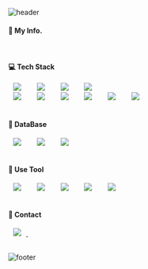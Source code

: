 ![header](https://capsule-render.vercel.app/api?type=Cylinder&color=89ca76&height=10&section=header)



#### 💁 My Info.




</br>

#### 💻 Tech Stack
<div>
    <a>
        <img src="https://img.shields.io/badge/-JAVA-%23007396?style=flat-square&logo=Java&logoColor=white" style="height : auto; margin-left : 10px; margin-right : 10px;"/>
    </a>&nbsp
    <a>
        <img src="https://img.shields.io/badge/-C%2B%2B-%2300599C?style=flat-square&logo=C%2B%2B&logoColor=white" style="height : auto; margin-left : 10px; margin-right : 10px;"/>
    </a>&nbsp
    <a>
        <img src="https://img.shields.io/badge/-Javascript-%23F7DF1E?style=flat-square&logo=javascript&logoColor=white" style="height : auto; margin-left : 10px; margin-right : 10px;"/>
    </a>&nbsp
    <a>
        <img src="https://img.shields.io/badge/-HTML-%23E34F26?style=flat-square&logo=html5&logoColor=white" style="height : auto; margin-left : 10px; margin-right : 10px;"/>
    </a>&nbsp
</div>

<div>
     <a>
        <img src="https://img.shields.io/badge/-CSS-%231572B6?style=flat-square&logo=css3&logoColor=white" style="height : auto; margin-left : 10px; margin-right : 10px;"/>
    </a>&nbsp
    <a>
        <img src="https://img.shields.io/badge/-Spring-%236DB33F?style=flat-square&logo=spring&logoColor=white" style="height : auto; margin-left : 10px; margin-right : 10px;"/>
    </a>&nbsp
    <a>
        <img src="https://img.shields.io/badge/-jQuery-%230769AD?style=flat-square&logo=jQuery&logoColor=white" style="height : auto; margin-left : 10px; margin-right : 10px;"/>
    </a>&nbsp
    <a>
        <img src="https://img.shields.io/badge/-Bootstrap-%237952B3?style=flat-square&logo=Bootstrap&logoColor=white" style="height : auto; margin-left : 10px; margin-right : 10px;"/>
    </a>&nbsp
    <a>
        <img src="https://img.shields.io/badge/-Mybatis-lightgrey?style=flat-square" style="height : auto; margin-left : 10px; margin-right : 10px;"/>
    </a>&nbsp
     <a>
        <img src="https://img.shields.io/badge/-Apache%20Tomcat-%23F8DC75?style=flat-square&logo=Apache%20Tomcat&logoColor=white" style="height : auto; margin-left : 10px; margin-right : 10px;"/>
    </a>&nbsp
</div>
</br>

#### 📁 DataBase
<div>
    <a>
        <img src="https://img.shields.io/badge/-OracleSQL-%23F80000?style=flat-square&logo=oracle&logoColor=white" style="height : auto; margin-left : 10px; margin-right : 10px;"/>
    </a>&nbsp
    <a>
        <img src="https://img.shields.io/badge/-MySQL-%234479A1?style=flat-square&logo=Mysql&logoColor=white" style="height : auto; margin-left : 10px; margin-right : 10px;"/>
    </a>&nbsp
    <a>
        <img src="https://img.shields.io/badge/-PostgreSQL-%23336791?style=flat-square&logo=PostgreSQL&logoColor=white" style="height : auto; margin-left : 10px; margin-right : 10px;"/>
    </a>&nbsp
    
</div>
</br>

#### 🔨 Use Tool
<div>
    <a>
        <img src="https://img.shields.io/badge/-Eclipse-%232C2255?style=flat-square&logo=eclipse%20ide&logoColor=white" style="height : auto; margin-left : 10px; margin-right : 10px;"/>
    </a>&nbsp
    <a>
        <img src="https://img.shields.io/badge/-AndroidStudio-%233DDC84?style=flat-square&logo=Android%20Studio&logoColor=white" style="height : auto; margin-left : 10px; margin-right : 10px;"/>
    </a>&nbsp
    <a>
        <img src="https://img.shields.io/badge/-Visual%20Studio-%235C2D91?style=flat-square&logo=Visual%20Studio&logoColor=white"" style="height : auto; margin-left : 10px; margin-right : 10px;"/>
    </a>&nbsp
    <a>
        <img src="https://img.shields.io/badge/-Qgis-%23589632?style=flat-square&logo=Qgis&logoColor=white" style="height : auto; margin-left : 10px; margin-right : 10px;"/>
    </a>&nbsp
    <a>
        <img src="https://img.shields.io/badge/-Photoshop-%2331A8FF?style=flat-square&logo=adobe%20Photoshop&logoColor=white" style="height : auto; margin-left : 10px; margin-right : 10px;"/>
    </a>&nbsp
</div>
</br>

#### 💬 Contact
<div>
    <a href="mailto:pjeeyeon27@gmail.com">
        <img src="https://img.shields.io/badge/-Gmail-%23D14836?style=flat-square&logo=Gmail&logoColor=white" style="height : auto; margin-left : 10px; margin-right : 10px;"/>
    </a>&nbsp
</div>
</br>

![footer](https://capsule-render.vercel.app/api?type=Cylinder&color=89ca76&height=10&section=footer)

